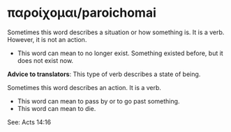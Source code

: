 # παροίχομαι/paroichomai
Sometimes this word describes a situation or how something is. It is a verb. However, it is not an action. 
* This word can mean to no longer exist. Something existed before, but it does not exist now.

**Advice to translators**: This type of verb describes a state of being. 

Sometimes this word describes an action. It is a verb.
* This word can mean to pass by or to go past something. 
* This word can mean to die.

See: Acts 14:16
